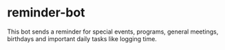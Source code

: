 # reminder-bot
This bot sends a reminder for special events, programs, general meetings, birthdays and important daily tasks like logging time.
